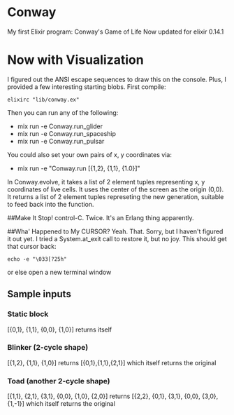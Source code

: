 # Conway

My first Elixir program: Conway's Game of Life
Now updated for elixir 0.14.1

# Now with Visualization

I figured out the ANSI escape sequences to draw this on the console.
Plus, I provided a few interesting starting blobs. First compile:

```
elixirc "lib/conway.ex"
```
Then you can run any of the following:

* mix run -e Conway.run_glider
* mix run -e Conway.run_spaceship
* mix run -e Conway.run_pulsar

You could also set your own pairs of x, y coordinates via:

* mix run -e "Conway.run [{1,2}, {1,1}, {1.0}]"

In Conway.evolve, it takes a list of 2 element tuples representing x, y
coordinates of live cells. It uses the center of the screen as the
origin (0,0). It returns a list of 2 element tuples
represeting the new generation, suitable to feed back into the function.

##Make It Stop!
control-C. Twice. It's an Erlang thing apparently.

##Wha' Happened to My CURSOR?
Yeah. That. Sorry, but I haven't figured it out yet. I tried a System.at_exit call to restore it, but no joy. This should get that cursor back:

```
echo -e "\033[?25h"
```

or else open a new terminal window

## Sample inputs
### Static block
[{0,1}, {1,1}, {0,0}, {1,0}] returns itself
### Blinker (2-cycle shape)
[{1,2}, {1,1}, {1,0}] returns [{0,1},{1,1},{2,1}] which itself returns
the original
### Toad (another 2-cycle shape)
[{1,1}, {2,1}, {3,1}, {0,0}, {1,0}, {2,0}] returns [{2,2}, {0,1}, {3,1},
{0,0}, {3,0}, {1,-1}] which itself returns the original
